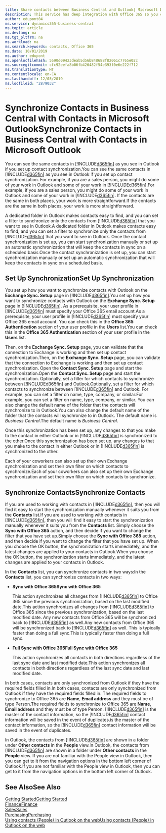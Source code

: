 ```yaml
---
title: Share contacts between Business Central and Outlook| Microsoft Docs
description: This service has deep integration with Office 365 so you can share contacts between Outlook and Business Central.
author: edupont04
ms.service: dynamics365-business-central
ms.topic: article
ms.devlang: na
ms.tgt_pltfrm: na
ms.workload: na
ms.search.keywords: contacts, Office 365
ms.date: 10/01/2019
ms.author: edupont
ms.openlocfilehash: 5690d09423deab5d56b848688f82061c7765e02c
ms.sourcegitcommit: cfc92eefa8b06fb426482f54e393f0e6e222f712
ms.translationtype: HT
ms.contentlocale: en-CA
ms.lasthandoff: 12/03/2019
ms.locfileid: "2879032"
---
```

# <a name="synchronize-contacts-in-business-central-with-contacts-in-microsoft-outlook"></a><span data-ttu-id="e79e1-103">Synchronize Contacts in Business Central with Contacts in Microsoft Outlook</span><span class="sxs-lookup"><span data-stu-id="e79e1-103">Synchronize Contacts in Business Central with Contacts in Microsoft Outlook</span></span>
<span data-ttu-id="e79e1-104">You can see the same contacts in [!INCLUDE[d365fin](includes/d365fin_md.md)] as you see in Outlook if you set up contact synchronization.</span><span class="sxs-lookup"><span data-stu-id="e79e1-104">You can see the same contacts in [!INCLUDE[d365fin](includes/d365fin_md.md)] as you see in Outlook if you set up contact synchronization.</span></span> <span data-ttu-id="e79e1-105">For example, if you are a sales person, you might do some of your work in Outlook and some of your work in [!INCLUDE[d365fin](includes/d365fin_md.md)].</span><span class="sxs-lookup"><span data-stu-id="e79e1-105">For example, if you are a sales person, you might do some of your work in Outlook and some of your work in [!INCLUDE[d365fin](includes/d365fin_md.md)].</span></span> <span data-ttu-id="e79e1-106">If the contacts are the same in both places, your work is more straightforward.</span><span class="sxs-lookup"><span data-stu-id="e79e1-106">If the contacts are the same in both places, your work is more straightforward.</span></span>  

<span data-ttu-id="e79e1-107">A dedicated folder in Outlook makes contacts easy to find, and you can set a filter to synchronize only the contacts from [!INCLUDE[d365fin](includes/d365fin_md.md)] that you want to see in Outlook.</span><span class="sxs-lookup"><span data-stu-id="e79e1-107">A dedicated folder in Outlook makes contacts easy to find, and you can set a filter to synchronize only the contacts from [!INCLUDE[d365fin](includes/d365fin_md.md)] that you want to see in Outlook.</span></span> <span data-ttu-id="e79e1-108">Once the contact synchronization is set up, you can start synchronization manually or set up an automatic synchronization that will keep the contacts in sync on a scheduled basis.</span><span class="sxs-lookup"><span data-stu-id="e79e1-108">Once the contact synchronization is set up, you can start synchronization manually or set up an automatic synchronization that will keep the contacts in sync on a scheduled basis.</span></span>  

## <a name="set-up-synchronization"></a><span data-ttu-id="e79e1-109">Set Up Synchronization</span><span class="sxs-lookup"><span data-stu-id="e79e1-109">Set Up Synchronization</span></span>
<span data-ttu-id="e79e1-110">You set up how you want to synchronize contacts with Outlook on the **Exchange Sync. Setup** page in [!INCLUDE[d365fin](includes/d365fin_md.md)].</span><span class="sxs-lookup"><span data-stu-id="e79e1-110">You set up how you want to synchronize contacts with Outlook on the **Exchange Sync. Setup** page in [!INCLUDE[d365fin](includes/d365fin_md.md)].</span></span> <span data-ttu-id="e79e1-111">As a prerequisite, your user profile in [!INCLUDE[d365fin](includes/d365fin_md.md)] must specify your Office 365 email account.</span><span class="sxs-lookup"><span data-stu-id="e79e1-111">As a prerequisite, your user profile in [!INCLUDE[d365fin](includes/d365fin_md.md)] must specify your Office 365 email account.</span></span> <span data-ttu-id="e79e1-112">You can check this in the **Office 365 Authentication** section of your user profile in the **Users** list.</span><span class="sxs-lookup"><span data-stu-id="e79e1-112">You can check this in the **Office 365 Authentication** section of your user profile in the **Users** list.</span></span>  

<span data-ttu-id="e79e1-113">Then, on the **Exchange Sync. Setup** page, you can validate that the connection to Exchange is working and then set up contact synchronization.</span><span class="sxs-lookup"><span data-stu-id="e79e1-113">Then, on the **Exchange Sync. Setup** page, you can validate that the connection to Exchange is working and then set up contact synchronization.</span></span> <span data-ttu-id="e79e1-114">Open the **Contact Sync. Setup** page and start the synchronization.</span><span class="sxs-lookup"><span data-stu-id="e79e1-114">Open the **Contact Sync. Setup** page and start the synchronization.</span></span> <span data-ttu-id="e79e1-115">Optionally, set a filter for which contacts to synchronize between [!INCLUDE[d365fin](includes/d365fin_md.md)] and Outlook.</span><span class="sxs-lookup"><span data-stu-id="e79e1-115">Optionally, set a filter for which contacts to synchronize between [!INCLUDE[d365fin](includes/d365fin_md.md)] and Outlook.</span></span> <span data-ttu-id="e79e1-116">For example, you can set a filter on name, type, company, or similar.</span><span class="sxs-lookup"><span data-stu-id="e79e1-116">For example, you can set a filter on name, type, company, or similar.</span></span> <span data-ttu-id="e79e1-117">You can also change the default name of the folder that the contacts will synchronize to in Outlook.</span><span class="sxs-lookup"><span data-stu-id="e79e1-117">You can also change the default name of the folder that the contacts will synchronize to in Outlook.</span></span> <span data-ttu-id="e79e1-118">The default name is *Business Central*.</span><span class="sxs-lookup"><span data-stu-id="e79e1-118">The default name is *Business Central*.</span></span>  

<span data-ttu-id="e79e1-119">Once this synchronization has been set up, any changes to that you make to the contact in either Outlook or in [!INCLUDE[d365fin](includes/d365fin_md.md)] is synchronized to the other.</span><span class="sxs-lookup"><span data-stu-id="e79e1-119">Once this synchronization has been set up, any changes to that you make to the contact in either Outlook or in [!INCLUDE[d365fin](includes/d365fin_md.md)] is synchronized to the other.</span></span>  

<span data-ttu-id="e79e1-120">Each of your coworkers can also set up their own Exchange synchronization and set their own filter on which contacts to synchronize.</span><span class="sxs-lookup"><span data-stu-id="e79e1-120">Each of your coworkers can also set up their own Exchange synchronization and set their own filter on which contacts to synchronize.</span></span>  

## <a name="synchronize-contacts"></a><span data-ttu-id="e79e1-121">Synchronize Contacts</span><span class="sxs-lookup"><span data-stu-id="e79e1-121">Synchronize Contacts</span></span>
<span data-ttu-id="e79e1-122">If you are used to working with contacts in [!INCLUDE[d365fin](includes/d365fin_md.md)], then you will find it easy to start the synchronization manually whenever it suits you from the **Contacts** list.</span><span class="sxs-lookup"><span data-stu-id="e79e1-122">If you are used to working with contacts in [!INCLUDE[d365fin](includes/d365fin_md.md)], then you will find it easy to start the synchronization manually whenever it suits you from the **Contacts** list.</span></span> <span data-ttu-id="e79e1-123">Simply choose the **Sync with Office 365** action, and then decide if you want to change the filter that you have set up.</span><span class="sxs-lookup"><span data-stu-id="e79e1-123">Simply choose the **Sync with Office 365** action, and then decide if you want to change the filter that you have set up.</span></span> <span data-ttu-id="e79e1-124">When you choose the OK button, the synchronization starts immediately, and the latest changes are applied to your contacts in Outlook.</span><span class="sxs-lookup"><span data-stu-id="e79e1-124">When you choose the OK button, the synchronization starts immediately, and the latest changes are applied to your contacts in Outlook.</span></span>  

<span data-ttu-id="e79e1-125">In the **Contacts** list, you can synchronize contacts in two ways:</span><span class="sxs-lookup"><span data-stu-id="e79e1-125">In the **Contacts** list, you can synchronize contacts in two ways:</span></span>

* <span data-ttu-id="e79e1-126">**Sync with Office 365**</span><span class="sxs-lookup"><span data-stu-id="e79e1-126">**Sync with Office 365**</span></span>

  <span data-ttu-id="e79e1-127">This action synchronizes all changes from [!INCLUDE[d365fin](includes/d365fin_md.md)] to Office 365 since the previous synchronization, based on the last modified date.</span><span class="sxs-lookup"><span data-stu-id="e79e1-127">This action synchronizes all changes from [!INCLUDE[d365fin](includes/d365fin_md.md)] to Office 365 since the previous synchronization, based on the last modified date.</span></span> <span data-ttu-id="e79e1-128">Any new contacts from Office 365 will be synchronized back to [!INCLUDE[d365fin](includes/d365fin_md.md)] as well.</span><span class="sxs-lookup"><span data-stu-id="e79e1-128">Any new contacts from Office 365 will be synchronized back to [!INCLUDE[d365fin](includes/d365fin_md.md)] as well.</span></span> <span data-ttu-id="e79e1-129">This is typically faster than doing a full sync.</span><span class="sxs-lookup"><span data-stu-id="e79e1-129">This is typically faster than doing a full sync.</span></span>  

* <span data-ttu-id="e79e1-130">**Full Sync with Office 365**</span><span class="sxs-lookup"><span data-stu-id="e79e1-130">**Full Sync with Office 365**</span></span>

  <span data-ttu-id="e79e1-131">This action synchronizes all contacts in both directions regardless of the last sync date and last modified date.</span><span class="sxs-lookup"><span data-stu-id="e79e1-131">This action synchronizes all contacts in both directions regardless of the last sync date and last modified date.</span></span>  

<span data-ttu-id="e79e1-132">In both cases, contacts are only synchronized from Outlook if they have the required fields filled in.</span><span class="sxs-lookup"><span data-stu-id="e79e1-132">In both cases, contacts are only synchronized from Outlook if they have the required fields filled in.</span></span> <span data-ttu-id="e79e1-133">The required fields to synchronize to Office 365 are **Name**, **Email address** and they must be of type Person.</span><span class="sxs-lookup"><span data-stu-id="e79e1-133">The required fields to synchronize to Office 365 are **Name**, **Email address** and they must be of type Person.</span></span> [!INCLUDE[d365fin](includes/d365fin_md.md)] <span data-ttu-id="e79e1-134">is the master of the contact information, so the [!INCLUDE[d365fin](includes/d365fin_md.md)] contact information will be saved in the event of duplicates.</span><span class="sxs-lookup"><span data-stu-id="e79e1-134">is the master of the contact information, so the [!INCLUDE[d365fin](includes/d365fin_md.md)] contact information will be saved in the event of duplicates.</span></span>  

<span data-ttu-id="e79e1-135">In Outlook, the contacts from [!INCLUDE[d365fin](includes/d365fin_md.md)] are shown in a folder under **Other contacts** in the **People**  view.</span><span class="sxs-lookup"><span data-stu-id="e79e1-135">In Outlook, the contacts from [!INCLUDE[d365fin](includes/d365fin_md.md)] are shown in a folder under **Other contacts** in the **People**  view.</span></span> <span data-ttu-id="e79e1-136">If you are not familiar with the People view in Outlook, then you can get to it from the navigation options in the bottom left corner of Outlook.</span><span class="sxs-lookup"><span data-stu-id="e79e1-136">If you are not familiar with the People view in Outlook, then you can get to it from the navigation options in the bottom left corner of Outlook.</span></span>  

## <a name="see-also"></a><span data-ttu-id="e79e1-137">See Also</span><span class="sxs-lookup"><span data-stu-id="e79e1-137">See Also</span></span>
[<span data-ttu-id="e79e1-138">Getting Started</span><span class="sxs-lookup"><span data-stu-id="e79e1-138">Getting Started</span></span>](product-get-started.md)  
[<span data-ttu-id="e79e1-139">Finance</span><span class="sxs-lookup"><span data-stu-id="e79e1-139">Finance</span></span>](finance.md)  
[<span data-ttu-id="e79e1-140">Sales</span><span class="sxs-lookup"><span data-stu-id="e79e1-140">Sales</span></span>](sales-manage-sales.md)  
[<span data-ttu-id="e79e1-141">Purchasing</span><span class="sxs-lookup"><span data-stu-id="e79e1-141">Purchasing</span></span>](purchasing-manage-purchasing.md)  
[<span data-ttu-id="e79e1-142">Using contacts (People) in Outlook on the web</span><span class="sxs-lookup"><span data-stu-id="e79e1-142">Using contacts (People) in Outlook on the web</span></span>](https://support.office.com/article/Using-contacts-People-in-Outlook-on-the-web-1e3438c7-26b2-420c-87de-3cea9d31b5cb?appver=OWB150)  
